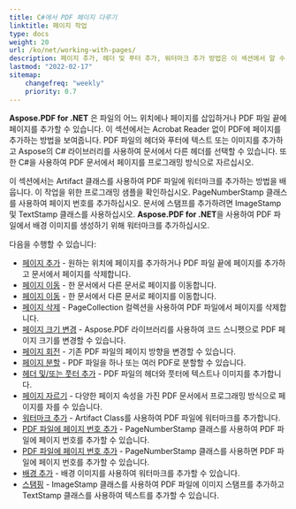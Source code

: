 ```yaml
---
title: C#에서 PDF 페이지 다루기
linktitle: 페이지 작업
type: docs
weight: 20
url: /ko/net/working-with-pages/
description: 페이지 추가, 헤더 및 푸터 추가, 워터마크 추가 방법은 이 섹션에서 알 수 있습니다. Aspose.PDF for .NET가 이 주제에 대한 모든 세부 사항을 설명합니다.
lastmod: "2022-02-17"
sitemap:
    changefreq: "weekly"
    priority: 0.7
---
```

<script type="application/ld+json">
{
    "@context": "https://schema.org",
    "@type": "TechArticle",
    "headline": "C#에서 PDF 페이지 다루기",
    "alternativeHeadline": "PDF 페이지 작업 방법",
    "author": {
        "@type": "Person",
        "name":"Anastasiia Holub",
        "givenName": "Anastasiia",
        "familyName": "Holub",
        "url":"https://www.linkedin.com/in/anastasiia-holub-750430225/"
    },
    "genre": "pdf 문서 생성",
    "keywords": "pdf, c#, pdf 페이지, pdf 페이지 추가, 페이지 번호 추가, 페이지 회전, 페이지 삭제",
    "wordcount": "302",
    "proficiencyLevel":"초보자",
    "publisher": {
        "@type": "Organization",
        "name": "Aspose.PDF 문서 팀",
        "url": "https://products.aspose.com/pdf",
        "logo": "https://www.aspose.cloud/templates/aspose/img/products/pdf/aspose_pdf-for-net.svg",
        "alternateName": "Aspose",
        "sameAs": [
            "https://facebook.com/aspose.pdf/",
            "https://twitter.com/asposepdf",
            "https://www.youtube.com/channel/UCmV9sEg_QWYPi6BJJs7ELOg/featured",
            "https://www.linkedin.com/company/aspose",
            "https://stackoverflow.com/questions/tagged/aspose",
            "https://aspose.quora.com/",
            "https://aspose.github.io/"
        ],
        "contactPoint": [
            {
                "@type": "ContactPoint",
                "telephone": "+1 903 306 1676",
                "contactType": "sales",
                "areaServed": "US",
                "availableLanguage": "en"
            },
            {
                "@type": "ContactPoint",
                "telephone": "+44 141 628 8900",
                "contactType": "sales",
                "areaServed": "GB",
                "availableLanguage": "en"
            },
            {
                "@type": "ContactPoint",
                "telephone": "+61 2 8006 6987",
                "contactType": "sales",
                "areaServed": "AU",
                "availableLanguage": "en"
            }
        ]
    },
    "url": "/net/working-with-pages/",
    "mainEntityOfPage": {
        "@type": "WebPage",
        "@id": "/net/working-with-pages/"
    },
    "dateModified": "2022-02-04",
    "description": "페이지 추가, 헤더 및 푸터 추가, 워터마크 추가 방법은 이 섹션에서 알 수 있습니다. Aspose.PDF for .NET가 이 주제에 대한 모든 세부 사항을 설명합니다."
}
</script>

**Aspose.PDF for .NET** 은 파일의 어느 위치에나 페이지를 삽입하거나 PDF 파일 끝에 페이지를 추가할 수 있습니다. 이 섹션에서는 Acrobat Reader 없이 PDF에 페이지를 추가하는 방법을 보여줍니다.
PDF 파일의 헤더와 푸터에 텍스트 또는 이미지를 추가하고 Aspose의 C# 라이브러리를 사용하여 문서에서 다른 헤더를 선택할 수 있습니다.
또한 C#을 사용하여 PDF 문서에서 페이지를 프로그래밍 방식으로 자르십시오.

이 섹션에서는 Artifact 클래스를 사용하여 PDF 파일에 워터마크를 추가하는 방법을 배웁니다. 이 작업을 위한 프로그래밍 샘플을 확인하십시오.
PageNumberStamp 클래스를 사용하여 페이지 번호를 추가하십시오. 문서에 스탬프를 추가하려면 ImageStamp 및 TextStamp 클래스를 사용하십시오. **Aspose.PDF for .NET**을 사용하여 PDF 파일에서 배경 이미지를 생성하기 위해 워터마크를 추가하십시오.

다음을 수행할 수 있습니다:

- [페이지 추가](/pdf/ko/net/add-pages/) - 원하는 위치에 페이지를 추가하거나 PDF 파일 끝에 페이지를 추가하고 문서에서 페이지를 삭제합니다.
- [페이지 이동](/pdf/ko/net/move-pages/) - 한 문서에서 다른 문서로 페이지를 이동합니다.
- [페이지 이동](/pdf/ko/net/move-pages/) - 한 문서에서 다른 문서로 페이지를 이동합니다.
- [페이지 삭제](/pdf/ko/net/delete-pages/) - PageCollection 컬렉션을 사용하여 PDF 파일에서 페이지를 삭제합니다.
- [페이지 크기 변경](/pdf/ko/net/change-page-size/) - Aspose.PDF 라이브러리를 사용하여 코드 스니펫으로 PDF 페이지 크기를 변경할 수 있습니다.
- [페이지 회전](/pdf/ko/net/rotate-pages/) - 기존 PDF 파일의 페이지 방향을 변경할 수 있습니다.
- [페이지 분할](/pdf/ko/net/split-document/) - PDF 파일을 하나 또는 여러 PDF로 분할할 수 있습니다.
- [헤더 및/또는 풋터 추가](/pdf/ko/net/add-headers-and-footers-of-pdf-file/) - PDF 파일의 헤더와 풋터에 텍스트나 이미지를 추가합니다.
- [페이지 자르기](/pdf/ko/net/crop-pages/) - 다양한 페이지 속성을 가진 PDF 문서에서 프로그래밍 방식으로 페이지를 자를 수 있습니다.
- [워터마크 추가](/pdf/ko/net/add-watermarks/) - Artifact Class를 사용하여 PDF 파일에 워터마크를 추가합니다.
- [PDF 파일에 페이지 번호 추가](/pdf/ko/net/add-page-number/) - PageNumberStamp 클래스를 사용하여 PDF 파일에 페이지 번호를 추가할 수 있습니다.
- [PDF 파일에 페이지 번호 추가](/pdf/ko/net/add-page-number/) - PageNumberStamp 클래스를 사용하면 PDF 파일에 페이지 번호를 추가할 수 있습니다.
- [배경 추가](/pdf/ko/net/add-backgrounds/) - 배경 이미지를 사용하여 워터마크를 추가할 수 있습니다.
- [스탬핑](/pdf/ko/net/stamping/) - ImageStamp 클래스를 사용하여 PDF 파일에 이미지 스탬프를 추가하고 TextStamp 클래스를 사용하여 텍스트를 추가할 수 있습니다.

